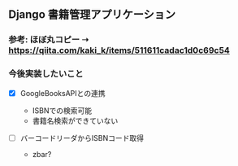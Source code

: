 ## Django 書籍管理アプリケーション
### 参考: ほぼ丸コピー ➝  https://qiita.com/kaki_k/items/511611cadac1d0c69c54

### 今後実装したいこと
- [x] GoogleBooksAPIとの連携
    * ISBNでの検索可能
    * 書籍名検索ができていない

- [ ] バーコードリーダからISBNコード取得
    * zbar?
